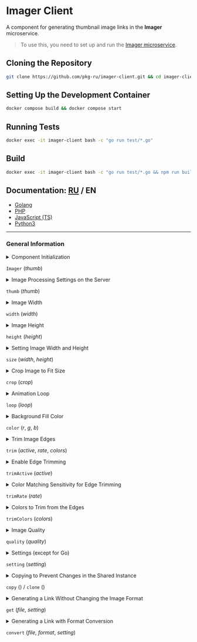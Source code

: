 # Imager Client

A component for generating thumbnail image links in the **Imager** microservice.

> To use this, you need to set up and run the [Imager microservice](https://github.com/pkg-ru/imager).

## Cloning the Repository

```bash
git clone https://github.com/pkg-ru/imager-client.git && cd imager-client
```

## Setting Up the Development Container

```bash
docker compose build && docker compose start
```

## Running Tests

```bash
docker exec -it imager-client bash -c "go run test/*.go"
```

## Build

```bash
docker exec -it imager-client bash -c "go run test/*.go && npm run build && python3 -m build"
```

## Documentation: [RU](../README.md) / **EN**

- [Golang](./GO-EN.md)
- [PHP](./PHP-EN.md)
- [JavaScript (TS)](./TS-EN.md)
- [Python3](./PY-EN.md)

---

### General Information

<details><summary>Component Initialization

`Imager` (_thumb_)</summary>

> ##### _thumb_ - the name of the server settings (default: `default`).
>
> You can pass an array of settings, except in the Go implementation.

</details>

<details><summary>Image Processing Settings on the Server

`thumb` (_thumb_)</summary>

> ##### _thumb_ - the name of the server settings (default: `default`).

</details>

<details><summary>Image Width

`width` (_width_)</summary>

> ##### _width_ - the width.
>
> If set to `0`, the width remains unchanged and retains its proportions relative to the height.

</details>

<details><summary>Image Height

`height` (_height_)</summary>

> ##### _height_ - the height.
>
> If set to `0`, the height remains unchanged and retains its proportions relative to the width.

</details>

<details><summary>Setting Image Width and Height

`size` (_width_, _height_)</summary>

> ##### _width_ - the width.
>
> If set to `0`, the width remains unchanged and retains its proportions relative to the height.

> ##### _height_ - the height.
>
> If set to `0`, the height remains unchanged and retains its proportions relative to the width.

</details>

<details><summary>Crop Image to Fit Size

`crop` (_crop_)</summary>

> ##### _crop_ - crop the image (default: `false`).
>
> - If `true`, when setting width and height, this parameter scales and crops the image to the specified size.
> - If `false`, when setting width and height, this parameter scales the image to fit within the specified size.  
>   Any extra space created during scaling will be filled with the specified color or remain transparent (if possible).

</details>

<details><summary>Animation Loop

`loop` (_loop_)</summary>

> ##### _loop_ - animation loop (default: `true`).
>
> - If `true`, the animation loops indefinitely.
> - If `false`, the animation plays only once.

</details>

<details><summary>Background Fill Color

`color` (_r_, _g_, _b_)</summary>

> ##### _r_ - Red.
>
> ##### _g_ - Green.
>
> ##### _b_ - Blue.
>
> Sets the background fill color in RGB format.

</details>

<details><summary>Trim Image Edges

`trim` (_active_, _rate_, _colors_)</summary>

> ##### _active_ - filter activation.
>
> ##### _rate_ - color comparison sensitivity (lower values result in more precise matching).
>
> ##### _colors_ - list of colors in RGB format: `[[255, 255, 255], [0, 0, 0]]`.
>
> This filter trims the image based on transparent pixels, black/white, or any other specified edge colors (top/bottom/left/right).

</details>

<details><summary>Enable Edge Trimming

`trimActive` (_active_)</summary>

> ##### _active_ - edge trimming activation.
>
> - If `true`, trimming is enabled.
> - If `false`, trimming is disabled.

</details>

<details><summary>Color Matching Sensitivity for Edge Trimming

`trimRate` (_rate_)</summary>

> ##### _rate_ - color matching sensitivity.
>
> The lower the value, the more precise the color matching.

</details>

<details><summary>Colors to Trim from the Edges

`trimColors` (_colors_)</summary>

> ##### _colors_ - list of colors.
>
> The list is in RGB format: `[[255, 255, 255], [0, 0, 0]]`.

</details>

<details><summary>Image Quality

`quality` (_quality_)</summary>

> ##### _quality_ - output quality.
>
> Lower values result in lower quality and smaller file sizes (not applicable to gif/png output files).

</details>

<details><summary>Settings (except for Go)

`setting` (_setting_)</summary>

> ##### _setting_ - list/array of settings (except for Go).
>
> Example:
>
> ```json
> # width
> 'width': 100,
> # height
> 'height': 100,
> # quality
> 'quality': 85,
> # crop to size
> 'crop': false,
> # animation loop
> 'loop': true,
> # background color
> 'color': [255, 255, 255],
> # edge trimming
> 'trimActive': true,
> # color matching sensitivity for edge trimming
> 'trimRate': 20,
> # list of colors for edge trimming
> 'trimColor': [[255, 255, 255], [0, 0, 0]],
> ```

</details>

<details><summary>Copying to Prevent Changes in the Shared Instance

`copy` () / `clone` ()</summary>

> Can be used to group assets by type/settings.

</details>

<details><summary>Generating a Link Without Changing the Image Format

`get` (_file_, _setting_)</summary>

> ##### _file_ - path to the original file (relative to web).
>
> ##### _setting_ - list/array of settings (except for Go).
>
> Generates a link to the image asset based on the specified parameters, without changing the file extension.

</details>

<details><summary>Generating a Link with Format Conversion

`convert` (_file_, _format_, _setting_)</summary>

> ##### _file_ - path to the original file (relative to web).
>
> ##### _format_ - output file format.
>
> ##### _setting_ - list/array of settings (except for Go).
>
> Generates a link to the image asset based on the specified parameters and converts it to the specified output format.

</details>
